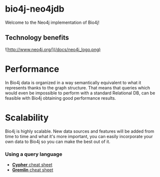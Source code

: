 # bio4j-neo4jdb

Welcome to the Neo4j implementation of Bio4j!

## Technology benefits

![http://www.neo4j.org/](/docs/neo4j_logo.png)

# Performance

In Bio4j data is organized in a way semantically equivalent to what it represents thanks to the graph structure. That means that queries which would even be impossible to perform with a standard Relational DB, can be feasible with Bio4j obtaining good performance results.

# Scalability

Bio4j is highly scalable. New data sources and features will be added from time to time and what it's more important, you can easily incorporate your own data to Bio4j so you can make the best out of it.

### Using a query language

* [**Cypher** cheat sheet](docs/cypher_cheat_sheet.markdown)
* [**Gremlin** cheat sheet](docs/gremlin_cheat_sheet.markdown)

